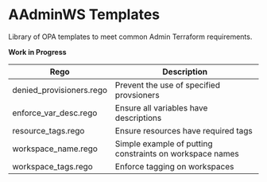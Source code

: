 # AAdminWS Templates

Library of OPA templates to meet common Admin Terraform requirements. 

**Work in Progress**

| Rego                     | Description |
| ------------------------ | -- |
| denied_provisioners.rego | Prevent the use of specified provsioners |
| enforce_var_desc.rego | Ensure all variables have descriptions |
| resource_tags.rego | Ensure resources have required tags |
| workspace_name.rego | Simple example of putting constraints on workspace names |
| workspace_tags.rego | Enforce tagging on workspaces |
